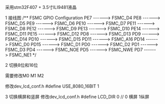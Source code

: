 采用stm32F407 + 3.5寸ILI9481液晶

1 接线图
  /** FSMC GPIO Configuration
  PE7   ------> FSMC_D4
  PE8   ------> FSMC_D5
  PE9   ------> FSMC_D6
  PE10   ------> FSMC_D7
  PE11   ------> FSMC_D8
  PE12   ------> FSMC_D9
  PE13   ------> FSMC_D10
  PE14   ------> FSMC_D11
  PE15   ------> FSMC_D12
  PD8   ------> FSMC_D13
  PD9   ------> FSMC_D14
  PD10   ------> FSMC_D15
  PD11   ------> FSMC_A16
  PD14   ------> FSMC_D0
  PD15   ------> FSMC_D1
  PD0   ------> FSMC_D2
  PD1   ------> FSMC_D3
  PD4   ------> FSMC_NOE
  PD5   ------> FSMC_NWE
  PD7   ------> FSMC_NE1
  */

 2 切换8位和16位

需要修改M0 M1 M2

 修改dev_lcd_conf.h  #define USE_8080_16BIT  1

 3 切换横屏和竖屏
 修改dev_lcd_conf.h #define LCD_DIR 0  // 0 横屏  1纵屏